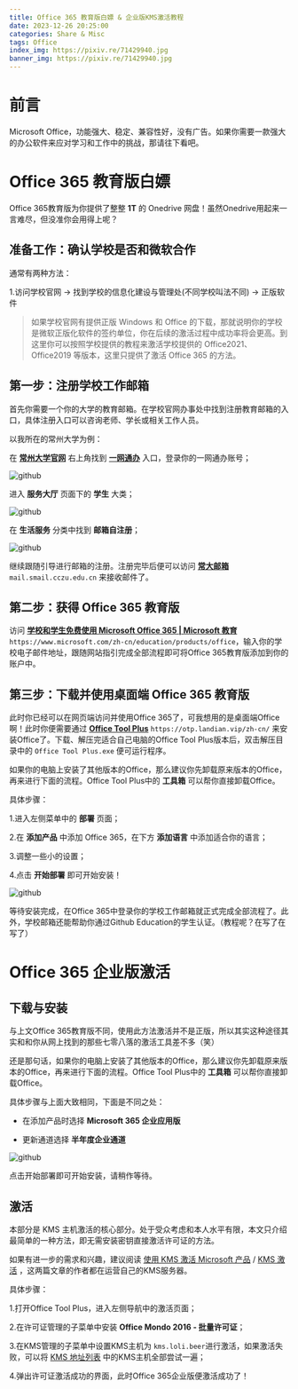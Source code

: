 ```yaml
---
title: Office 365 教育版白嫖 & 企业版KMS激活教程
date: 2023-12-26 20:25:00
categories: Share & Misc
tags: Office
index_img: https://pixiv.re/71429940.jpg
banner_img: https://pixiv.re/71429940.jpg
---
```


# 前言

Microsoft Office，功能强大、稳定、兼容性好，没有广告。如果你需要一款强大的办公软件来应对学习和工作中的挑战，那请往下看吧。

# Office 365 教育版白嫖

Office 365教育版为你提供了整整 **1T** 的 Onedrive 网盘！虽然Onedrive用起来一言难尽，但没准你会用得上呢？

## 准备工作：确认学校是否和微软合作

通常有两种方法：

1.访问学校官网 -> 找到学校的信息化建设与管理处(不同学校叫法不同) -> 正版软件

>如果学校官网有提供正版 Windows 和 Office 的下载，那就说明你的学校是微软正版化软件的签约单位，你在后续的激活过程中成功率将会更高。到这里你可以按照学校提供的教程来激活学校提供的 Office2021、Office2019 等版本，这里只提供了激活 Office 365 的方法。

## 第一步：注册学校工作邮箱

首先你需要一个你的大学的教育邮箱。在学校官网办事处中找到注册教育邮箱的入口，具体注册入口可以咨询老师、学长或相关工作人员。

以我所在的常州大学为例：

在 [**常州大学官网**](https://www.cczu.edu.cn/main.htm) 右上角找到 [**一网通办**](https://zmvpn.cczu.edu.cn/http/webvpnb4628df0d7b77a6d0f08dfc00aa8d59c2c964ac696c57b03b13c3b6f0ee2cb8c/pc/index.html) 入口，登录你的一网通办账号；

![github](https://mirror.ghproxy.com/https://github.com/NanodaOvO/PictureHost/blob/main/office-activation_1.png)

进入 **服务大厅** 页面下的 **学生** 大类；

![github](https://mirror.ghproxy.com/https://github.com/NanodaOvO/PictureHost/blob/main/office-activation_2.png)

在 **生活服务** 分类中找到 **邮箱自注册**；

![github](https://mirror.ghproxy.com/https://github.com/NanodaOvO/PictureHost/blob/main/office-activation_3.png)

继续跟随引导进行邮箱的注册。注册完毕后便可以访问 [**常大邮箱**](http://mail.smail.cczu.edu.cn/) `mail.smail.cczu.edu.cn` 来接收邮件了。


## 第二步：获得 Office 365 教育版

访问 [**学校和学生免费使用 Microsoft Office 365 | Microsoft 教育**](https://www.microsoft.com/zh-cn/education/products/office) `https://www.microsoft.com/zh-cn/education/products/office`，输入你的学校电子邮件地址，跟随网站指引完成全部流程即可将Office 365教育版添加到你的账户中。

## 第三步：下载并使用桌面端 Office 365 教育版

此时你已经可以在网页端访问并使用Office 365了，可我想用的是桌面端Office啊！此时你便需要通过 [**Office Tool Plus**](https://otp.landian.vip/zh-cn/) `https://otp.landian.vip/zh-cn/` 来安装Office了。下载、解压完适合自己电脑的Office Tool Plus版本后，双击解压目录中的 `Office Tool Plus.exe` 便可运行程序。

如果你的电脑上安装了其他版本的Office，那么建议你先卸载原来版本的Office，再来进行下面的流程。Office Tool Plus中的 **工具箱** 可以帮你直接卸载Office。

具体步骤：

1.进入左侧菜单中的 **部署** 页面；

2.在 **添加产品** 中添加 Office 365，在下方 **添加语言** 中添加适合你的语言；

3.调整一些小的设置；

4.点击 **开始部署** 即可开始安装！

![github](https://mirror.ghproxy.com/https://github.com/NanodaOvO/PictureHost/blob/main/office-activation_4.png)

等待安装完成，在Office 365中登录你的学校工作邮箱就正式完成全部流程了。此外，学校邮箱还能帮助你通过Github Education的学生认证。（教程呢？在写了在写了）

# Office 365 企业版激活

## 下载与安装

与上文Office 365教育版不同，使用此方法激活并不是正版，所以其实这种途径其实和和你从网上找到的那些七零八落的激活工具差不多（笑）

还是那句话，如果你的电脑上安装了其他版本的Office，那么建议你先卸载原来版本的Office，再来进行下面的流程。Office Tool Plus中的 **工具箱** 可以帮你直接卸载Office。

具体步骤与上面大致相同，下面是不同之处：

- 在添加产品时选择 **Microsoft 365 企业应用版**

- 更新通道选择 **半年度企业通道**

![github](https://mirror.ghproxy.com/https://github.com/NanodaOvO/PictureHost/blob/main/office-activation_5.png)

点击开始部署即可开始安装，请稍作等待。

## 激活

本部分是 KMS 主机激活的核心部分。处于受众考虑和本人水平有限，本文只介绍最简单的一种方法，即无需安装密钥直接激活许可证的方法。

如果有进一步的需求和兴趣，建议阅读 [使用 KMS 激活 Microsoft 产品](https://moedog.org/1117.html) / [KMS 激活](https://moe.best/kms.html) ，这两篇文章的作者都在运营自己的KMS服务器。

具体步骤：

1.打开Office Tool Plus，进入左侧导航中的激活页面；

2.在许可证管理的子菜单中安装 **Office Mondo 2016 - 批量许可证**；

3.在KMS管理的子菜单中设置KMS主机为 `kms.loli.beer`进行激活，如果激活失败，可以将 [KMS 地址列表](https://www.coolhub.top/tech-articles/kms_list.html) 中的KMS主机全部尝试一遍；

4.弹出许可证激活成功的界面，此时Office 365企业版便激活成功了！